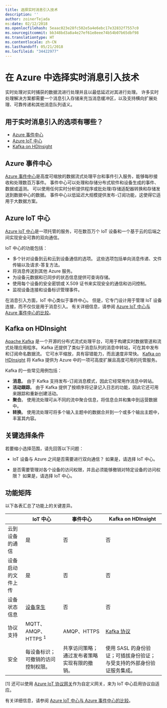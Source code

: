 ```yaml
---
title: 选择实时消息引入技术
description: ''
author: zoinerTejada
ms:date: 02/12/2018
ms.openlocfilehash: 5eaac023e28fc502e5a4e6ebc17e32832f7557c0
ms.sourcegitcommit: bb348bd3a8a4e27ef61e8eee74b54b07b65dbf98
ms.translationtype: HT
ms.contentlocale: zh-CN
ms.lasthandoff: 05/21/2018
ms.locfileid: "34422977"
---
```

# <a name="choosing-a-real-time-message-ingestion-technology-in-azure"></a>在 Azure 中选择实时消息引入技术

实时处理对实时捕获的数据流进行处理并且以最低延迟对其进行处理。 许多实时处理解决方案都需要一个消息引入存储来充当消息缓冲区，以及支持横向扩展处理、可靠传递和其他消息队列语义。 

## <a name="what-are-your-options-for-real-time-message-ingestion"></a>用于实时消息引入的选项有哪些？

- [Azure 事件中心](/azure/event-hubs/)
- [Azure IoT 中心](/azure/iot-hub/)
- [Kafka on HDInsight](/azure/hdinsight/kafka/apache-kafka-get-started)

## <a name="azure-event-hubs"></a>Azure 事件中心

[Azure 事件中心](/azure/event-hubs/)是高度可缩放的数据流式处理平台和事件引入服务，能够每秒接收和处理数百万事件。 事件中心可以处理和存储分布式软件和设备生成的事件、数据或遥测。 可以使用任何实时分析提供程序或批处理/存储适配器转换和存储发送到数据中心的数据。 事件中心以低延迟大规模提供发布-订阅功能，这使得它适用于大数据方案。

## <a name="azure-iot-hub"></a>Azure IoT 中心

[Azure IoT 中心](/azure/iot-hub/)是一项托管的服务，可在数百万个 IoT 设备和一个基于云的后端之间实现安全可靠的双向通信。

IoT 中心的功能包括：

* 多个针对设备到云和云到设备通信的选项。 这些选项包括单向消息传递、文件传输以及请求-答复方法。
* 将消息传送到其他 Azure 服务。
* 为设备元数据和已同步的状态信息提供可查询存储。
* 使用每个设备的安全密钥或 X.509 证书来实现安全的通信和访问控制。
* 监视设备连接和设备标识管理事件。

在消息引入方面，IoT 中心类似于事件中心。 但是，它专门设计用于管理 IoT 设备连接，而不仅仅是用于消息引入。 有关详细信息，请参阅 [Azure IoT 中心与 Azure 事件中心的比较](/azure/iot-hub/iot-hub-compare-event-hubs)。 

## <a name="kafka-on-hdinsight"></a>Kafka on HDInsight

[Apache Kafka](https://kafka.apache.org/) 是一个开源的分布式流式处理平台，可用于构建实时数据管道和流式处理应用程序。 Kafka 还提供了类似于消息队列的消息中转站，可在其中发布和订阅命名数据流。 它可水平缩放，具有容错能力，而且速度非常快。 [Kafka on HDInsight](/azure/hdinsight/kafka/apache-kafka-get-started) 将 Kafka 提供为 Azure 中的一项可高度扩展且高度可用的托管服务。 

Kafka 的一些常见用例包括：

* **消息**。 由于 Kafka 支持发布-订阅消息模式，因此它经常用作消息中转站。
* **活动跟踪**。 由于 Kafka 提供了按顺序将记录记入日志的功能，因此它还可用来跟踪和重新创建活动。
* **聚合**。 使用流处理可从不同的流中聚合信息，将信息合并和集中到运营数据中。
* **转换**。 使用流处理可将多个输入主题中的数据合并到一个或多个输出主题中，丰富其内容。

## <a name="key-selection-criteria"></a>关键选择条件

若要缩小选择范围，请先回答以下问题：

- IoT 设备与 Azure 之间是否需要进行双向通信？ 如果是，请选择 IoT 中心。

- 是否需要管理对各个设备的访问权限，并且必须能够撤销对特定设备的访问权限？ 如果是，请选择 IoT 中心。

## <a name="capability-matrix"></a>功能矩阵

以下各表汇总了功能上的关键差异。 

| | IoT 中心 | 事件中心 | Kafka on HDInsight |
| --- | --- | --- | --- |
| 云到设备的通信 | 是 | 否 | 否 |
| 设备启动的文件上传 | 是 | 否 | 否 |
| 设备状态信息 | [设备孪生](/azure/iot-hub/iot-hub-devguide-device-twins) | 否 | 否 |
| 协议支持 | MQTT、AMQP、HTTPS <sup>1</sup> | AMQP、HTTPS | [Kafka 协议](https://cwiki.apache.org/confluence/display/KAFKA/A+Guide+To+The+Kafka+Protocol) |
| 安全 | 每设备标识；可撤销的访问控制权限。 | 共享访问策略；通过发布者策略实现有限的撤销。 | 使用 SASL 的身份验证；可插拔身份验证；与受支持的外部身份验证服务集成。 |

[1] 还可以使用 [Azure IoT 协议网关](/azure/iot-hub/iot-hub-protocol-gateway)作为自定义网关，来为 IoT 中心启用协议自适应。

有关详细信息，请参阅 [Azure IoT 中心与 Azure 事件中心的比较](/azure/iot-hub/iot-hub-compare-event-hubs)。
